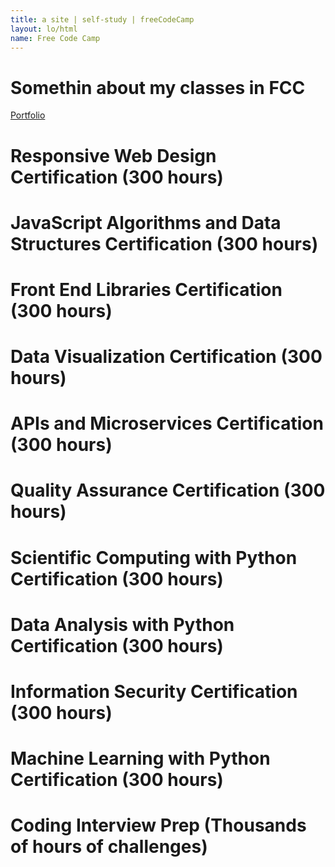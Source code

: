 ```yaml
---
title: a site | self-study | freeCodeCamp
layout: lo/html
name: Free Code Camp
---
```

# Somethin about my classes in FCC
<a target ="_blank" href="https://www.freecodecamp.org/ulatov">Portfolio</a>

# Responsive Web Design Certification (300 hours)

# JavaScript Algorithms and Data Structures Certification (300 hours)

# Front End Libraries Certification (300 hours)

# Data Visualization Certification (300 hours)

# APIs and Microservices Certification (300 hours)

# Quality Assurance Certification (300 hours)

# Scientific Computing with Python Certification (300 hours)

# Data Analysis with Python Certification (300 hours)

# Information Security Certification (300 hours)

# Machine Learning with Python Certification (300 hours)

# Coding Interview Prep (Thousands of hours of challenges)

